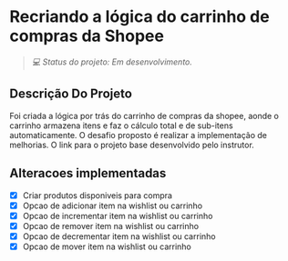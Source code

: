 # Recriando a lógica do carrinho de compras da Shopee

>_💻 Status do projeto: Em desenvolvimento._

## Descrição Do Projeto

Foi criada a lógica por trás do carrinho de compras da shopee, aonde o carrinho armazena itens e faz o cálculo total e de sub-itens automaticamente. O desafio proposto é realizar a implementação de melhorias. O link para o projeto base 
<a src="https://github.com/digitalinnovationone/formacao-nodejs/tree/main/06-shopee-cart"> desenvolvido pelo instrutor. </a>
 
## Alteracoes implementadas

- [x] Criar produtos disponiveis para compra
- [x] Opcao de adicionar item na wishlist ou carrinho
- [x] Opcao de incrementar item na wishlist ou carrinho
- [x] Opcao de remover item na wishlist ou carrinho
- [x] Opcao de decrementar item na wishlist ou carrinho
- [x] Opcao de mover item na wishlist ou carrinho

